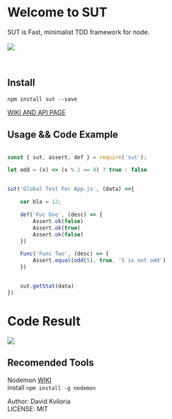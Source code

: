 # Welcome to SUT

SUT is Fast, minimalist TDD framework for node. <br /> <br />
<img src="https://travis-ci.org/DatoKviloria/sut.svg?branch=master" />

<br />

## Install
```
npm install sut --save
```

[WIKI AND API PAGE](https://sutjs.github.io/docs/)

## Usage && Code Example

```javascript

const { sut, assert, def } = require('sut');

let odd = (x) => (x % 2 == 0) ? true : false


sut('Global Test For App.js', (data) =>{

    var bla = 12;

    def('Fuc One', (desc) => {
        Assert.ok(false)
        Assert.ok(true)
        Assert.ok(false)
    })

    Func('Func Two', (desc) => {
        Assert.equal(odd(5), true, '5 is not odd')
    })


    sut.getStat(data)
})


```
# Code Result
<img src="https://s12.postimg.org/97he0ggq5/sut.png" />


## Recomended Tools
  Nodemon [WIKI](https://www.npmjs.com/package/nodemon) <br />
  install ``` npm install -g nodemon  ```

Author: David Kviloria <br />
LICENSE: MIT
